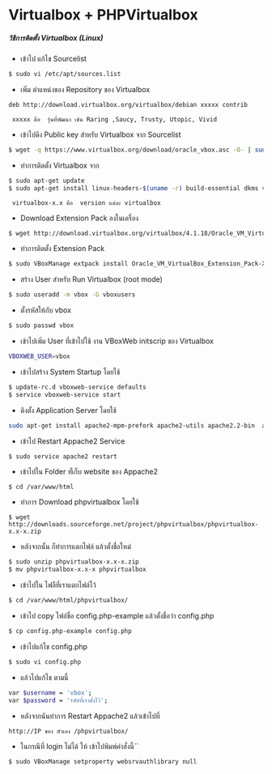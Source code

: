 
# Virtualbox + PHPVirtualbox

##### วิธีการติดตั้ง  Virtualbox (Linux)

* เข้าไป แก้ไข Sourcelist
```sh
$ sudo vi /etc/apt/sources.list
```

* เพิ่ม ตำแหน่งของ Repository ของ  Virtualbox
```sh
deb http://download.virtualbox.org/virtualbox/debian xxxxx contrib
```
`` xxxxx คือ  รุ่นที่พัฒนา เช่น Raring ,Saucy, Trusty, Utopic, Vivid``
* เข้าไปดึง Public key สำหรับ Virtualbox จาก Sourcelist
```sh
$ wget -q https://www.virtualbox.org/download/oracle_vbox.asc -O- | sudo apt-key add -
```
* ทำการติตตั้ง Virtualbox จาก
```sh
$ sudo apt-get update
$ sudo apt-get install linux-headers-$(uname -r) build-essential dkms virtualbox-x.x
```
`` virtualbox-x.x คือ  version แต่ละ virtualbox``

* Download Extension Pack ลงในเครื่อง 
```sh
$ wget http://download.virtualbox.org/virtualbox/4.1.18/Oracle_VM_VirtualBox_Extension_Pack-x.x.x.vbox-extpack
```
* ทำการติตตั้ง Extension Pack
```sh
$ sudo VBoxManage extpack install Oracle_VM_VirtualBox_Extension_Pack-X.X.XXXX.vbox-extpack
```
* สร้าง User สำหรับ Run Virtualbox (root mode)
```sh
$ sudo useradd -m vbox -G vboxusers 
```
* ตั้งรหัสให้กับ vbox 
```sh
$ sudo passwd vbox
```
* เข้าไปเพิ่ม  User ที่เข้าไปใช้ งาน VBoxWeb initscrip ของ  Virtualbox
```sh
VBOXWEB_USER=vbox
```
* เข้าไปสร้าง System Startup โดยใช้
```sh
$ update-rc.d vboxweb-service defaults
$ service vboxweb-service start 
```
* ติงตั้ง Application Server โดยใช้
```sh
sudo apt-get install apache2-mpm-prefork apache2-utils apache2.2-bin  apache2 apache2-doc apache2-suexec libapache2-mod-php5 libapr1 libaprutil1 libaprutil1-dbd-sqlite3 libaprutil1-ldap libapr1 php5-common php5-mysql  php-pear wget
```
* เข้าไป Restart Appache2 Service
```sh
$ sudo service apache2 restart
```
* เข้าไปใน Folder ทั้เก็บ website ของ Appache2 
```
$ cd /var/www/html
```
* ทำการ Download phpvirtualbox โดยใช้
```
$ wget http://downloads.sourceforge.net/project/phpvirtualbox/phpvirtualbox-x.x-x.zip
```
* หลังจากนั้น ก็ทำการแตกไฟล์  แล้วตั้งชื่อใหม่ 
```sh
$ sudo unzip phpvirtualbox-x.x-x.zip
$ mv phpvirtualbox-x.x-x phpvirtualbox 
```
* เข้าไปใน ไฟลืที่เราแตกไฟล์ไว้ 
```sh
$ cd /var/www/html/phpvirtualbox/
```
* เข้าไป copy ไฟล์ชื่อ config.php-example แล้วตั้งชื่อว่า  config.php
```sh
$ cp config.php-example config.php
```
* เข้าไปแก้ไข config.php
```sh
$ sudo vi config.php
```
* แล้วไปแก้ไข ตามนี้
```sh
var $username = 'vbox';
var $password = 'รหัสที่เราตั้งไว้';
```
* หลังจากนันทำการ Restart Appache2 แล้วเข้าไปที่
```sh
http://IP ของ ตัวเอง /phpvirtualbox/
```

* ในกรณีที่ login ไม่ได้  ให้ เข้าไปพิมพ์คำสั่งนี้``
```sh
$ sudo VBoxManage setproperty websrvauthlibrary null
```











